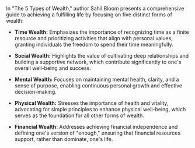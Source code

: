 In "The 5 Types of Wealth," author Sahil Bloom presents a comprehensive guide to achieving a fulfilling life by focusing on five distinct forms of wealth:

- **Time Wealth:** Emphasizes the importance of recognizing time as a finite resource and prioritizing activities that align with personal values, granting individuals the freedom to spend their time meaningfully. 

- **Social Wealth:** Highlights the value of cultivating deep relationships and building a supportive network, which contribute significantly to one's overall well-being and success. 

- **Mental Wealth:** Focuses on maintaining mental health, clarity, and a sense of purpose, enabling continuous personal growth and effective decision-making. 

- **Physical Wealth:** Stresses the importance of health and vitality, advocating for simple principles to enhance physical well-being, which serves as the foundation for all other forms of wealth. 

- **Financial Wealth:** Addresses achieving financial independence and defining one's version of "enough," ensuring that financial resources support, rather than dominate, one's life.
